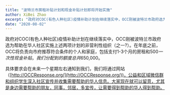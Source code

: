 ```yaml
---
title: "波特兰市房租补贴计划和现金补贴计划即将开始实施"
author: XiBei Zhao
excerpt: "政府对COC(有色人种社区)疫情补助计划在继续落实中，OCC刚被波特兰市政府选为帮助在华人社区实施上述两项计划的非营利性组织（之一?）。在年底之前，OCC将负责向市府推荐符合条件的个人和家庭，包括支付1-3个月的房租和$500一次性现金补贴，我们分配到的额度总共$650,000。"
date: "2020-08-02"
---
```


政府对COC(有色人种社区)疫情补助计划在继续落实中，OCC刚被波特兰市政府选为帮助在华人社区实施上述两项计划的非营利性组织（之一?）。在年底之前，OCC将负责向市府推荐符合条件的个人和家庭，包括支付1-3个月的房租和$500一次性现金补贴，我们分配到的额度总共$650,000。

具体要求会在未来一个星期左右通知到我们，我们将通过网站（[http://OCCResponse.org/](http://OCCResponse.org/))，公益和区域微信群和组织学生深入社区宣传并收集需要帮助的华人信息。大家现在就可以留意，尤其是身边需要帮助的朋友，同事，邻居，多宣传，让需要得到帮助的华人得到帮助。
